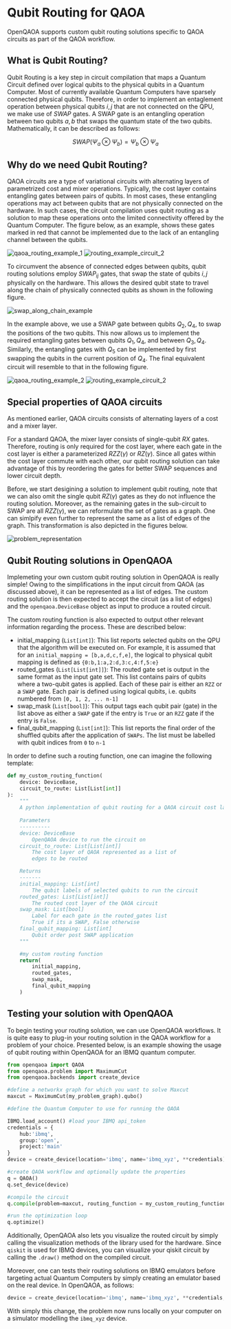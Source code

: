# Qubit Routing for QAOA

OpenQAOA supports custom qubit routing solutions specific to QAOA circuits as part of the QAOA workflow. 

## What is Qubit Routing?
Qubit Routing is a key step in circuit compilation that maps a Quantum Circuit defined over logical qubits to the physical qubits in a Quantum Computer. Most of currently available Quantum Computers have sparsely connected physical qubits. Therefore, in order to implement an entaglement operation between physical qubits $i, j$ that are not connected on the QPU, we make use of $SWAP$ gates. A SWAP gate is an entangling operation between two qubits $a, b$ that swaps the quantum state of the two qubits. Mathematically, it can be described as follows:

$$
SWAP (\Psi_a \otimes \Psi_b) = \Psi_b \otimes \Psi_a
$$

## Why do we need Qubit Routing?
QAOA circuits are a type of variational circuits with alternating layers of parametrized cost and mixer operations. Typically, the cost layer contains entangling gates between pairs of qubits. In most cases, these entangling operations may act between qubits that are not physically connected on the hardware. In such cases, the circuit compilation uses qubit routing as a solution to map these operations onto the limited connectivity offered by the Quantum Computer. The figure below, as an example, shows these gates marked in red that cannot be implemented due to the lack of an entangling channel between the qubits. 

![qaoa_routing_example_1](/img/routing_1.png) ![routing_example_circuit_2](/img/noswap_ckts.png)

To circumvent the absence of connected edges between qubits, qubit routing solutions employ $SWAP_{ij}$ gates, that swap the state of qubits $i,j$ physically on the hardware. This allows the desired qubit state to travel along the chain of physically connected qubits as shown in the following figure.

![swap_along_chain_example](/img/swap_travel_example.png)

In the example above, we use a SWAP gate between qubits $Q_2,Q_4$, to swap the positions of the two qubits. This now allows us to implement the required entangling gates between qubits $Q_1,Q_4$, and between $Q_3,Q_4$. Similarly, the entangling gates with $Q_5$ can be implemented by first swapping the qubits in the current position of $Q_4$. The final equivalent circuit will resemble to that in the following figure. 

![qaoa_routing_example_2](/img/routing_2.png) ![routing_example_circuit_2](/img/swap_ckts.png)

## Special properties of QAOA circuits
As mentioned earlier, QAOA circuits consists of alternating layers of a cost and a mixer layer. 

For a standard QAOA, the mixer layer consists of single-qubit $RX$ gates. Therefore, routing is only required for the cost layer, where each gate in the cost layer is either a parameterized $RZZ(\gamma)$ or $RZ(\gamma)$. Since all gates within the cost layer commute with each other, our qubit routing solution can take advantage of this by reordering the gates for better SWAP sequences and lower circuit depth. 

Before, we start desigining a solution to implement qubit routing, note that we can also omit the single qubit $RZ(\gamma)$ gates as they do not influence the routing solution. Moreover, as the remaining gates in the sub-circuit to SWAP are all $RZZ(\gamma)$, we can reformulate the set of gates as a graph. One can simlpify even further to represent the same as a list of edges of the graph. This transformation is also depicted in the figures below. 

![problem_representation](/img/problem_representation.png)


## Qubit Routing solutions in OpenQAOA
Implemeting your own custom qubit routing solution in OpenQAOA is really simple! Owing to the simplifications in the input circuit from QAOA (as discussed above), it can be represented as a list of edges. 
The custom routing solution is then expected to accept the circuit (as a list of edges) and the `openqaoa.DeviceBase` object as input to produce a routed circuit.

The custom routing function is also expected to output other relevant information regarding the process. These are described below:

- initial_mapping (`List[int]`): This list reports selected qubits on the QPU that the algorithm will be executed on. For example, it is assumed that for an `initial_mapping = [b,a,d,c,f,e]`, the logical to physical qubit mapping is defined as `{0:b,1:a,2:d,3:c,4:f,5:e}`
- routed_gates (`List[List[int]]`): The routed gate set is output in the same format as the input gate set. This list contains pairs of qubits where a two-qubit gates is applied. Each of these pair is either an `RZZ` or a `SWAP` gate. Each pair is defined using logical qubits, i.e. qubits numbered from `[0, 1, 2, ... n-1]`
- swap_mask (`List[bool]`): This output tags each qubit pair (gate) in the list above as either a `SWAP` gate if the entry is `True` or an `RZZ` gate if the entry is `False`.
- final_qubit_mapping (`List[int]`): This list reports the final order of the shuffled qubits after the application of `SWAPs`. The list must be labelled with qubit indices from `0` to `n-1`

In order to define such a routing function, one can imagine the following template:

```Python
def my_custom_routing_function(
	device: DeviceBase,
	circuit_to_route: List[List[int]]
):
	"""
	A python implementation of qubit routing for a QAOA circuit cost layer
	
	Parameters
	----------
	device: DeviceBase
		OpenQAOA device to run the circuit on
	circuit_to_route: List[List[int]]
		The cost layer of QAOA represented as a list of
		edges to be routed

	Returns
	-------
	initial_mapping: List[int]
		The qubit labels of selected qubits to run the circuit
	routed_gates: List[List[int]]
		The routed cost layer of the QAOA circuit
	swap_mask: List[bool]
		Label for each gate in the routed_gates list
		True if its a SWAP, False otherwise
	final_qubit_mapping: List[int]
		Qubit order post SWAP application
	"""

	#my custom routing function
	return(
		initial_mapping,
		routed_gates,
		swap_mask,
		final_qubit_mapping
	)
```

## Testing your solution with OpenQAOA

To begin testing your routing solution, we can use OpenQAOA workflows. It is quite easy to plug-in your routing solution in the QAOA workflow for a problem of your choice. Presented below, is an example showing the usage of qubit routing within OpenQAOA for an IBMQ quantum computer. 

```Python
from openqaoa import QAOA
from openqaoa.problem import MaximumCut
from openqaoa.backends import create_device

#define a networkx graph for which you want to solve Maxcut
maxcut = MaximumCut(my_problem_graph).qubo()

#define the Quantum Computer to use for running the QAOA

IBMQ.load_account() #load your IBMQ api_token
credentials = {
	hub:'ibmq',
	group:'open',
	project:'main'
}
device = create_device(location='ibmq', name='ibmq_xyz', **credentials)

#create QAOA workflow and optionally update the properties
q = QAOA()
q.set_device(device)

#compile the circuit
q.compile(problem=maxcut, routing_function = my_custom_routing_function)

#run the optimization loop
q.optimize()
```

Additionally, OpenQAOA also lets you visualize the routed circuit by simply calling the visualization methods of the library used for the hardware. Since `qiskit` is used for IBMQ devices, you can visualize your qiskit circuit by calling the `.draw()` method on the compiled circuit.

Moreover, one can tests their routing solutions on IBMQ emulators before targeting actual Quantum Computers by simply creating an emulator based on the real device. In OpenQAOA, as follows:
```Python
device = create_device(location='ibmq', name='ibmq_xyz', **credentials, as_emulator=True)
```
With simply this change, the problem now runs locally on your computer on a simulator modelling the `ibmq_xyz` device.
